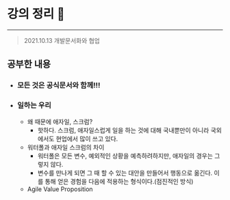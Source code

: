 # 강의 정리 🚀
___
 
> 2021.10.13 개발문서화와 협업

## 공부한 내용

- ### 모든 것은 공식문서와 함께!!! ###

- ### 일하는 우리 ###
    - 왜 때문에 애자일, 스크럼?
        - 핫하다. 스크럼, 애자일스럽게 일을 하는 것에 대해 국내뿐만이 아니라 국외에서도 현업에서 많이 쓰고 있다.
    - 워터폴과 애자일 스크럼의 차이
        - 워터폴은 모든 변수, 예외적인 상황을 예측하려하지만, 애자일의 경우는 그렇지 않다. 
        - 변수를 만나게 되면 그 때 할 수 있는 대안을 만들어서 행동으로 옮긴다. 이를 통해 얻은 경험을 다음에 적용하는 형식이다.(점진적인 방식)
    - Agile Value Proposition
    